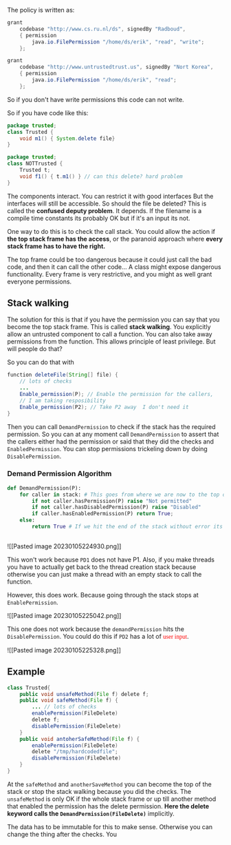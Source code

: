 
The policy is written as:

```java
grant 
	codebase "http://www.cs.ru.nl/ds", signedBy "Radboud",
	{ permission
		java.io.FilePermission "/home/ds/erik", "read", "write";
	};

grant 
	codebase "http://www.untrustedtrust.us", signedBy "Nort Korea",
	{ permission
		java.io.FilePermission "/home/ds/erik", "read";
	};
```

So if you don't have write permissions this code can not write. 

So if you have code like this:

```java
package trusted;
class Trusted {
	void m1() { System.delete file}
}

package trusted;
class NOTTrusted {
	Trusted t;
	void f1() { t.m1() } // can this delete? hard problem
}
```

The components interact. You can restrict it with good interfaces But the interfaces will still be accessible. So should the file be deleted? This is called the **confused deputy problem**. It depends. If the filename is a compile time constants its probably OK but if it's an input its not. 

One way to do this is to check the call stack. You could allow the action if **the top stack frame has the access**, or the paranoid approach where **every stack frame has to have the right.**

The top frame could be too dangerous because it could just call the bad code, and then it can call the other code... A class might expose dangerous functionality. Every frame is very restrictive, and you might as well grant everyone permissions. 

## Stack walking 

The solution for this is that if you have the permission you can say that you become the top stack frame. 
This is called **stack walking**. You explicitly allow an untrusted component to call a function. You can also take away permissions from the function. This allows principle of least privilege. But will people do that? 

So you can do that with 

```java
function deleteFile(String[] file) {
	// lots of checks
	...
	Enable_permission(P); // Enable the permission for the callers, 
	// I am taking resposibility 
	Enable_permission(P2); // Take P2 away  I don't need it
}
```

Then you can call `DemandPermission` to check if the stack has the required permission. So you can at any moment call `DemandPermission` to assert that the callers either had the permission or said that they did the checks and `EnabledPermission`. You can stop permissions trickeling down by doing `DisablePermission`.

### Demand Permission Algorithm 

```python
def DemandPermission(P):
	for caller in stack: # This goes from where we are now to the top of stack
		if not caller.hasPermission(P) raise "Not permitted"	
		if not caller.hasDisabledPermission(P) raise "Disabled"	
		if caller.hasEnabledPermission(P) return True;	
	else:
		return True # If we hit the end of the stack without error its allowed.
	
```

![[Pasted image 20230105224930.png]]

This won't work because `PD1` does not have P1. Also, if you make threads you have to actually get back to the thread creation stack because otherwise you can just make a thread with an empty stack to call the function. 

However, this does work. Because going through the stack stops at `EnablePermission`.

![[Pasted image 20230105225042.png]]

This one does not work because the `demandPermission` hits the `DisablePermission`. You could do this if `PD2` has a lot of <span style='font-family: "Bloody"; color:red'>user input</span>.

![[Pasted image 20230105225328.png]]

## Example

```java
class Trusted{
	public void unsafeMethod(File f) delete f;
	public void safeMethod(File f) {
		... // lots of checks
		enablePermission(FileDelete)	
		delete f;
		disablePermission(FileDelete)	
	}
	public void antoherSafeMethod(File f) {
		enablePermission(FileDelete)	
		delete "/tmp/hardcodedfile";
		disablePermission(FileDelete)	
	}
}
```

At the `safeMethod` and `anotherSaveMethod` you can become the top of the stack or stop the stack walking because you did the checks. The `unsafeMethod` is only OK if the whole stack frame or up till another method that enabled the permission has the delete permission. **Here the delete keyword calls the `DemandPermission(FileDelete)`** implicitly. 

The data has to be immutable for this to make sense. Otherwise you can change the thing after the checks. You 